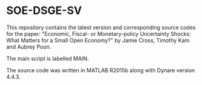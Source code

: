 # SOE-DSGE-SV
This repository contains the latest version and corresponding source codes for the paper:
"Economic, Fiscal- or Monetary-policy Uncertainty Shocks: What Matters for a Small Open Economy?"
by Jamie Cross, Timothy Kam and Aubrey Poon.

The main script is labelled MAIN.

The source code was written in MATLAB R2015b along with Dynare version 4.4.3.
